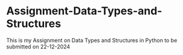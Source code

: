 # Assignment-Data-Types-and-Structures
This is my Assignment on Data Types and Structures in Python to be submitted on 22-12-2024

